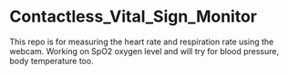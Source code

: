 # Contactless_Vital_Sign_Monitor
This repo is for measuring the heart rate and respiration rate using the webcam. Working on SpO2 oxygen level and will try for blood pressure, body temperature too.
